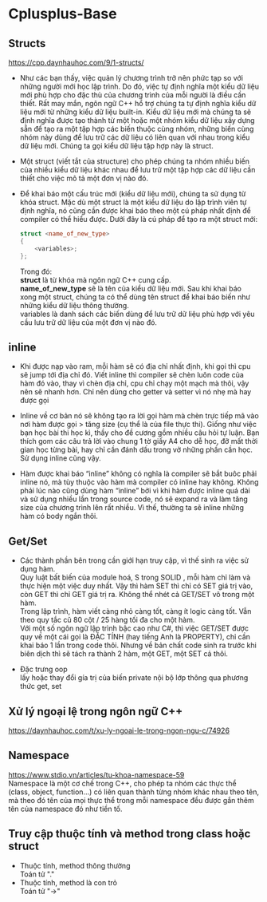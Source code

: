 # Cplusplus-Base

## Structs
https://cpp.daynhauhoc.com/9/1-structs/
* Như các bạn thấy, việc quản lý chương trình trở nên phức tạp so với những người mới học lập trình. Do đó, việc tự định nghĩa một kiểu dữ liệu mới phù hợp cho đặc thù của chương trình của mỗi người là điều cần thiết. Rất may mắn, ngôn ngữ C++ hổ trợ chúng ta tự định nghĩa kiểu dữ liệu mới từ những kiểu dữ liệu built-in. Kiểu dữ liệu mới mà chúng ta sẽ định nghĩa được tạo thành từ một hoặc một nhóm kiểu dữ liệu xây dựng sẵn để tạo ra một tập hợp các biến thuộc cùng nhóm, những biến cùng nhóm này dùng để lưu trữ các dữ liệu có liên quan với nhau trong kiểu dữ liệu mới. Chúng ta gọi kiểu dữ liệu tập hợp này là struct.  

* Một struct (viết tắt của structure) cho phép chúng ta nhóm nhiều biến của nhiều kiểu dữ liệu khác nhau để lưu trữ một tập hợp các dữ liệu cần thiết cho việc mô tả một đơn vị nào đó.  

* Để khai báo một cấu trúc mới (kiểu dữ liệu mới), chúng ta sử dụng từ khóa struct. Mặc dù một struct là một kiểu dữ liệu do lập trình viên tự định nghĩa, nó cũng cần được khai báo theo một cú pháp nhất định để compiler có thể hiểu được. Dưới đây là cú pháp để tạo ra một struct mới:

	```C++
	struct <name_of_new_type>
	{
		<variables>;
	};
	```

	Trong đó:  
	**struct** là từ khóa mà ngôn ngữ C++ cung cấp.  
	**name_of_new_type** sẽ là tên của kiểu dữ liệu mới. Sau khi khai báo xong một struct, chúng ta có thể dùng tên struct để khai báo biến như những kiểu dữ liệu thông thường.  
	variables là danh sách các biến dùng để lưu trữ dữ liệu phù hợp với yêu cầu lưu trữ dữ liệu của một đơn vị nào đó.  

## inline
* Khi được nạp vào ram, mỗi hàm sẽ có địa chỉ nhất định, khi gọi thì cpu sẽ jump tới địa chỉ đó.
Viết inline thì compiler sẽ chèn luôn code của hàm đó vào, thay vì chèn địa chỉ, cpu chỉ chạy một mạch mà thôi, vậy nên sẽ nhanh hơn. Chỉ nên dùng cho getter và setter vì nó nhẹ mà hay được gọi

* Inline về cơ bản nó sẽ không tạo ra lời gọi hàm mà chèn trực tiếp mã vào nơi hàm được gọi > tăng size (cụ thể là của file thực thi).
Giống như việc bạn học bài thi học kì, thầy cho đề cương gồm nhiều câu hỏi tự luận. Bạn thích gom các câu trả lời vào chung 1 tờ giấy A4 cho dễ học, đỡ mất thời gian học từng bài, hay chỉ cần đánh dấu trong vở những phần cần học.  
  Sử dụng inline cũng vậy.

* Hàm được khai báo “inline” không có nghĩa là compiler sẽ bắt buôc phải inline nó, mà tùy thuộc vào hàm mà compiler có inline hay không.
Không phải lúc nào cũng dùng hàm “inline” bởi vì khi hàm được inline quá dài và sử dụng nhiều lần trong source code, nó sẽ expand ra và làm tăng size của chương trình lên rất nhiều. Vì thế, thường ta sẽ inline những hàm có body ngắn thôi.

## Get/Set
* Các thành phần bên trong cần giới hạn truy cập, vì thế sinh ra việc sử dụng hàm.  
   Quy luật bất biến của module hoá, S trong SOLID , mỗi hàm chỉ làm và thực hiện một việc duy nhất. Vậy thì hàm SET thì chỉ có SET giá trị vào, còn GET thì chỉ GET giá trị ra. Không thể nhét cả GET/SET vô trong một hàm.  
   Trong lập trình, hàm viết càng nhỏ càng tốt, càng ít logic càng tốt. Vẫn theo quy tắc cũ 80 cột / 25 hàng tối đa cho một hàm.  
   Với một số ngôn ngữ lập trình bậc cao như C#, thì việc GET/SET được quy về một cái gọi là ĐẶC TÍNH (hay tiếng Anh là PROPERTY), chỉ cần khai báo 1 lần trong code thôi. Nhưng về bản chất code sinh ra trước khi biên dịch thì sẽ tách ra thành 2 hàm, một GET, một SET cả thôi.  

* Đặc trưng oop  
   lấy hoặc thay đổi gía trị của biến private nội bộ lớp thông qua phương thức get, set

## Xử lý ngoại lệ trong ngôn ngữ C++
https://daynhauhoc.com/t/xu-ly-ngoai-le-trong-ngon-ngu-c/74926  

## Namespace
https://www.stdio.vn/articles/tu-khoa-namespace-59  
Namespace là một cơ chế trong C++, cho phép ta nhóm các thực thể (class, object, function…) có liên quan thành từng nhóm khác nhau theo tên, mà theo đó tên của mọi thực thể trong mỗi namespace đều được gắn thêm tên của namespace đó như tiền tố.  

## Truy cập thuộc tính và method trong class hoặc struct
* Thuộc tính, method thông thường    
	Toán tử "."  
* Thuộc tính, method là con trỏ  
	Toán tử "->"  
